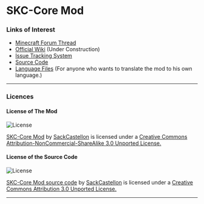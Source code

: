 SKC-Core Mod
=========================

### Links of Interest ###

- [Minecraft Forum Thread](http://www.minecraftforum.net/topic/1909056-)
- [Official Wiki](https://github.com/SackCastellon/SKC-Core/wiki) (Under Construction)
- [Issue Tracking System](https://github.com/SackCastellon/SKC-Core/issues)
- [Source Code](https://github.com/SackCastellon/SKC-Core)
- [Language Files](https://github.com/SackCastellon/SKC-Core/tree/master/assets/core/lang) (For anyone who wants to translate the mod to his own language.)

* * *

### Licences ###

#### License of The Mod ####

![License](http://i.creativecommons.org/l/by-nc-sa/3.0/80x15.png)

[SKC-Core Mod](http://www.minecraftforum.net/topic/1909056-) by [SackCastellon](http://www.minecraftforum.net/user/1775848-sackcastellon/) is licensed under a [Creative Commons Attribution-NonCommercial-ShareAlike 3.0 Unported License.](http://creativecommons.org/licenses/by-nc-sa/3.0/)

#### License of the Source Code ####

![License](http://i.creativecommons.org/l/by/3.0/80x15.png)

[SKC-Core Mod source code](https://github.com/SackCastellon/SKC-Core) by [SackCastellon](http://www.minecraftforum.net/user/1775848-sackcastellon/) is licensed under a [Creative Commons Attribution 3.0 Unported License.](http://creativecommons.org/licenses/by/3.0/)

* * *
